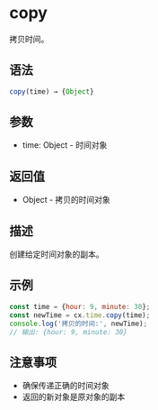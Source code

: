 # copy

拷贝时间。

## 语法

```javascript
copy(time) → {Object}
```

## 参数

- time: Object - 时间对象

## 返回值

- Object - 拷贝的时间对象

## 描述

创建给定时间对象的副本。

## 示例

```javascript
const time = {hour: 9, minute: 30};
const newTime = cx.time.copy(time);
console.log('拷贝的时间:', newTime);
// 输出: {hour: 9, minute: 30}
```

## 注意事项

- 确保传递正确的时间对象
- 返回的新对象是原对象的副本 
